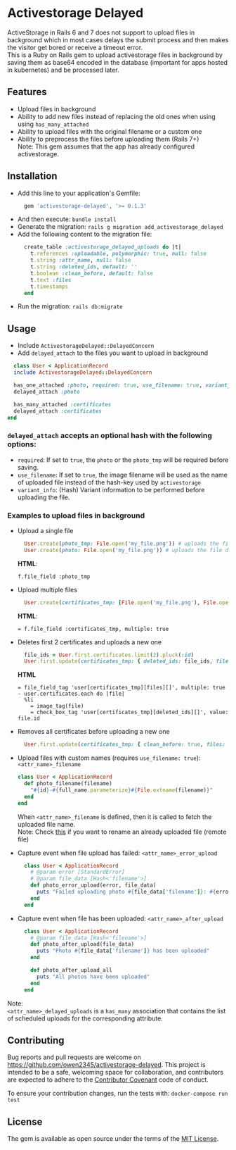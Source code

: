 # Activestorage Delayed

ActiveStorage in Rails 6 and 7 does not support to upload files in background which in most cases delays the submit process and then makes the visitor get bored or receive a timeout error.        
This is a Ruby on Rails gem to upload activestorage files in background by saving them as base64 encoded in the database (important for apps hosted in kubernetes) and be processed later.    

## Features
- Upload files in background
- Ability to add new files instead of replacing the old ones when using using `has_many_attached`
- Ability to upload files with the original filename or a custom one
- Ability to preprocess the files before uploading them (Rails 7+)     
Note: This gem assumes that the app has already configured activestorage.

## Installation
- Add this line to your application's Gemfile:
  ```ruby
    gem 'activestorage-delayed', '>= 0.1.3'
  ```
- And then execute: `bundle install`
- Generate the migration: `rails g migration add_activestorage_delayed`
- Add the following content to the migration file:
    ```ruby
      create_table :activestorage_delayed_uploads do |t|
        t.references :uploadable, polymorphic: true, null: false
        t.string :attr_name, null: false
        t.string :deleted_ids, default: ''
        t.boolean :clean_before, default: false
        t.text :files
        t.timestamps
      end
    ```
- Run the migration: `rails db:migrate`


## Usage
- Include `ActivestorageDelayed::DelayedConcern`
- Add `delayed_attach` to the files you want to upload in background

```ruby
  class User < ApplicationRecord
  include ActivestorageDelayed::DelayedConcern

  has_one_attached :photo, required: true, use_filename: true, variant_info: { resize_to_fit: [400, 400], convert: 'jpg' }
  delayed_attach :photo

  has_many_attached :certificates
  delayed_attach :certificates
end

```
### `delayed_attach` accepts an optional hash with the following options:
- `required`: If set to `true`, the `photo` or the `photo_tmp` will be required before saving.
- `use_filename`: If set to `true`, the image filename will be used as the name of uploaded file instead of the hash-key used by `activestorage`
- `variant_info`: (Hash) Variant information to be performed before uploading the file.

### Examples to upload files in background 
- Upload a single file
  ```ruby
    User.create(photo_tmp: File.open('my_file.png')) # uploads the file in background
    User.create(photo: File.open('my_file.png')) # uploads the file directly
  ```
  **HTML**:
  ```haml
  f.file_field :photo_tmp
  ```

- Upload multiple files
  ```ruby
    User.create(certificates_tmp: [File.open('my_file.png'), File.open('my_file.png')])
  ```    
   **HTML**:
  ```haml
  = f.file_field :certificates_tmp, multiple: true
  ```

- Deletes first 2 certificates and uploads a new one
  ```ruby
    file_ids = User.first.certificates.limit(2).pluck(:id)
    User.first.update(certificates_tmp: { deleted_ids: file_ids, files: [File.open('my_file.png')] })
  ```
   **HTML**
  ```haml
  = file_field_tag 'user[certificates_tmp][files][]', multiple: true
  - user.certificates.each do |file|
    %li
      = image_tag(file)
      = check_box_tag 'user[certificates_tmp][deleted_ids][]', value: file.id
  ```
    
- Removes all certificates before uploading a new one
  ```ruby
    User.first.update(certificates_tmp: { clean_before: true, files: [File.open('my_file.png')] })
  ```
  
- Upload files with custom names (requires `use_filename: true`): `<attr_name>_filename`
  ```ruby
  class User < ApplicationRecord
    def photo_filename(filename)
      "#{id}-#{full_name.parameterize}#{File.extname(filename)}"
    end
  end
  ```
  When `<attr_name>_filename` is defined, then it is called to fetch the uploaded file name.    
  Note: Check [this](https://gist.github.com/owen2345/33730a452d73b6b292326bb602b0ee6b) if you want to rename an already uploaded file (remote file)

- Capture event when file upload has failed: `<attr_name>_error_upload`
  ```ruby
    class User < ApplicationRecord
      # @param error [StandardError]
      # @param file_data [Hash<'filename'>]
      def photo_error_upload(error, file_data)
        puts "Failed uploading photo #{file_data['filename']}: #{error.message}"
      end
    end
  ```

- Capture event when file has been uploaded: `<attr_name>_after_upload`
  ```ruby
    class User < ApplicationRecord
      # @param file_data [Hash<'filename'>]
      def photo_after_upload(file_data)
        puts "Photo #{file_data['filename']} has been uploaded"
      end
  
      def photo_after_upload_all
        puts "All photos have been uploaded"
      end
    end
  ```

Note:       
  `<attr_name>_delayed_uploads` is a `has_many` association that contains the list of scheduled uploads for the corresponding attribute.
  

## Contributing
Bug reports and pull requests are welcome on https://github.com/owen2345/activestorage-delayed. This project is intended to be a safe, welcoming space for collaboration, and contributors are expected to adhere to the [Contributor Covenant](http://contributor-covenant.org) code of conduct.    

To ensure your contribution changes, run the tests with: `docker-compose run test`

## License
The gem is available as open source under the terms of the [MIT License](https://opensource.org/licenses/MIT).
